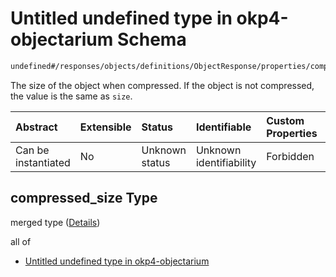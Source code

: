 # Untitled undefined type in okp4-objectarium Schema

```txt
undefined#/responses/objects/definitions/ObjectResponse/properties/compressed_size
```

The size of the object when compressed. If the object is not compressed, the value is the same as `size`.

| Abstract            | Extensible | Status         | Identifiable            | Custom Properties | Additional Properties | Access Restrictions | Defined In                                                                     |
| :------------------ | :--------- | :------------- | :---------------------- | :---------------- | :-------------------- | :------------------ | :----------------------------------------------------------------------------- |
| Can be instantiated | No         | Unknown status | Unknown identifiability | Forbidden         | Allowed               | none                | [okp4-objectarium.json\*](schema/okp4-objectarium.json "open original schema") |

## compressed\_size Type

merged type ([Details](okp4-objectarium-responses-objectsresponse-definitions-objectresponse-properties-compressed_size.md))

all of

* [Untitled undefined type in okp4-objectarium](okp4-objectarium-responses-objectsresponse-definitions-objectresponse-properties-compressed_size-allof-0.md "check type definition")
